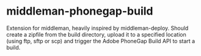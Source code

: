 middleman-phonegap-build
========================
Extension for middleman, heavily inspired by middleman-deploy. Should create a zipfile from the build directory, upload it 
to a specified location (using ftp, sftp or scp) and trigger the Adobe PhoneGap Build API to start a build.
